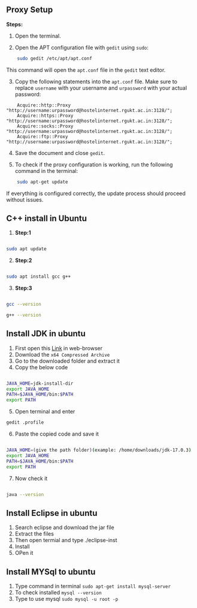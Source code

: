 ## Proxy Setup

**Steps:**

1. Open the terminal.

2. Open the APT configuration file with `gedit` using `sudo`:

```bash
    sudo gedit /etc/apt/apt.conf
```

This command will open the `apt.conf` file in the `gedit` text editor.

3. Copy the following statements into the `apt.conf` file. Make sure to replace `username` with your username and `urpassword` with your actual password:

```text
    Acquire::http::Proxy "http://username:urpassword@hostelinternet.rgukt.ac.in:3128/";
    Acquire::https::Proxy "http://username:urpassword@hostelinternet.rgukt.ac.in:3128/";
    Acquire::socks::Proxy "http://username:urpassword@hostelinternet.rgukt.ac.in:3128/";
    Acquire::ftp::Proxy "http://username:urpassword@hostelinternet.rgukt.ac.in:3128/";
```

4. Save the document and close `gedit`.

5. To check if the proxy configuration is working, run the following command in the terminal:

```bash
    sudo apt-get update
```

If everything is configured correctly, the update process should proceed without issues.

## C++ install in Ubuntu

1. **Step:1**

```bash

sudo apt update

```

2. **Step:2**

```bash

sudo apt install gcc g++

```

3. **Step:3**

```bash

gcc --version

g++ --version
```

## Install JDK in ubuntu

1. First open this [Link](https://www.oracle.com/java/technologies/downloads/) in web-browser
2. Download the `x64 Compressed Archive`
3. Go to the downloaded folder and extract it
4. Copy the below code

```bash

JAVA_HOME=jdk-install-dir
export JAVA_HOME
PATH=$JAVA_HOME/bin:$PATH
export PATH

```

5. Open terminal and enter

```bash
gedit .profile

```

6. Paste the copied code and save it

```bash

JAVA_HOME=(give the path folder)(example: /home/downloads/jdk-17.0.3)
export JAVA_HOME
PATH=$JAVA_HOME/bin:$PATH
export PATH

```

7. Now check it

```bash

java --version

```

## Install Eclipse in ubuntu

1. Search eclipse and download the jar file
2. Extract the files
3. Then open termial and type ./eclipse-inst
4. Install
5. OPen it

## Install MYSql to ubuntu

1. Type command in terminal `sudo apt-get install mysql-server`
2. To check installed `mysql --version`
3. Type to use mysql `sudo mysql -u root -p`
